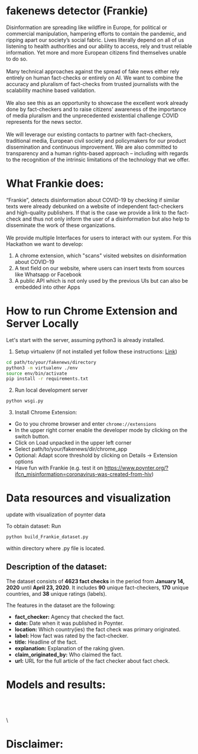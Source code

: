 # fakenews detector (Frankie)
Disinformation are spreading like wildfire in Europe, for political or commercial manipulation, hampering efforts to contain the pandemic, and ripping apart our society’s social fabric. Lives literally depend on all of us listening to health authorities and our ability to access, rely and trust reliable information. Yet more and more European citizens find themselves unable to do so.\
\
Many technical approaches against the spread of fake news either rely entirely on human fact-checks or entirely on AI. We want to combine the accuracy and pluralism of fact-checks from trusted journalists with the scalability machine based validation.\
\
We also see this as an opportunity to showcase the excellent work already done by fact-checkers and to raise citizens' awareness of the importance of media pluralism and the unprecedented existential challenge COVID represents for the news sector.\
\
We will leverage our existing contacts to partner with fact-checkers, traditional media, European civil society and policymakers for our product dissemination and continuous improvement. We are also committed to transparency and a human rights-based approach – including with regards to the recognition of the intrinsic limitations of the technology that we offer.
# What Frankie does:
“Frankie”, detects disinformation about COVID-19 by checking if similar texts were already debunked on a website of independent fact-checkers and high-quality publishers. If that is the case we provide a link to the fact-check and thus not only inform the user of a disinformation but also help to disseminate the work of these organizations.\
\
We provide multiple Interfaces for users to interact with our system. For this Hackathon we want to develop:
1. A chrome extension, which "scans" visited websites on disinformation about COVID-19
2. A text field on our website, where users can insert texts from sources like Whatsapp or Facebook
3. A public API which is not only used by the previous UIs but can also be embedded into other Apps

# How to run Chrome Extension and Server Locally
Let's start with the server, assuming python3 is already installed.

1. Setup virtualenv (if not installed yet follow these instructions: [Link](https://virtualenv.pypa.io/en/stable/installation.html))
```bash 
cd path/to/your/fakenews/directory
python3 -m virtualenv ./env
source env/bin/activate
pip install -r requirements.txt
```

2. Run local development server
```bash
python wsgi.py
```

3. Install Chrome Extension:
  * Go to you chrome browser and enter `chrome://extensions`
  * In the upper right corner enable the developer mode by clicking on the switch button.
  * Click on Load unpacked in the upper left corner
  * Select path/to/your/fakenews/dir/chrome_app
  * Optional: Adapt score threshold by clicking on Details -> Extension options
  * Have fun with Frankie (e.g. test it on https://www.poynter.org/?ifcn_misinformation=coronavirus-was-created-from-hiv)

# Data resources and visualization
update with visualization of poynter data

To obtain dataset: 
Run 
```bash 
python build_Frankie_dataset.py
``` 
within directory where .py file is located.

## Description of the dataset:

The dataset consists of **4623 fact checks** in the period from **January 14, 2020** until **April 23, 2020**.
It includes **90** unique fact-checkers, **170** unique countries, and **38** unique ratings (labels).

The features in the dataset are the following:

+ **fact_checker:** Agency that checked the fact.
+ **date:** Date when it was published in Poynter.
+ **location:** Which country(ies) the fact check was primary originated.
+ **label:** How fact was rated by the fact-checker.
+ **title:** Headline of the fact.
+ **explanation:** Explanation of the raking given.
+ **claim_originated_by:** Who claimed the fact.
+ **url:** URL for the full article of the fact checker about fact check.

# Models and results:
\
\
\
\
# Disclaimer: 
